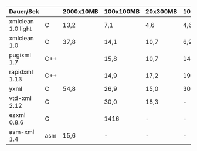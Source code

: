   Dauer/Sek           |       | 2000x10MB |100x100MB |  20x300MB |  10x1,4GB | 10x2GB | 3x7,5GB | Relation
----------------------|-------|-----------|----------|-----------|-----------|--------|---------|----------
  xmlclean 1.0 light  | C     |   13,2    |    7,1   |     4,6   |     4,6   |    8,1 |    8,3  |   1
  xmlclean 1.0        | C     |   37,8    |   14,1   |    10,7   |     6,9   |   12,8 |   13,3  |  1,8
  pugixml 1.7         | C++   |           |   15,8   |    10,7   |    14,6   |   26,0 |   27,4  |  2,8
  rapidxml 1.13       | C++   |           |   14,9   |    17,2   |    19,6   |   40,8 |   71,2  |  4,7
  yxml                | C     |   54,8    |   26,9   |    15,0   |    30,3   |   50,6 |   50,0  |
  vtd-xml 2.12        | C     |           |   30,0   |    18,3   |      -    |     -  |     -   |  (4,1)
  ezxml 0.8.6         | C     |           |  1416    |     -     |      -    |     -  |     -   |  (199)
  asm-xml 1.4         |asm|   15,6    |    -     |     -     |      -    |     -  |     -   |  (())
  

